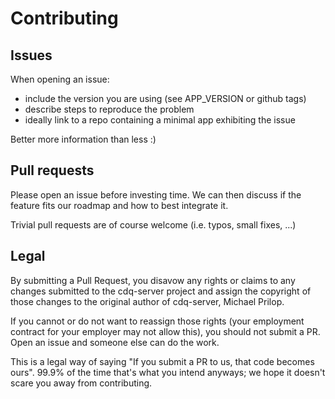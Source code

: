 # Contributing

## Issues

When opening an issue:

* include the version you are using (see APP_VERSION or github tags)
* describe steps to reproduce the problem
* ideally link to a repo containing a minimal app exhibiting the issue

Better more information than less :)

## Pull requests

Please open an issue before investing time. We can then discuss if the feature
fits our roadmap and how to best integrate it.

Trivial pull requests are of course welcome (i.e. typos, small fixes, ...)

## Legal

By submitting a Pull Request, you disavow any rights or claims to any changes
submitted to the cdq-server project and assign the copyright of
those changes to the original author of cdq-server, Michael Prilop.

If you cannot or do not want to reassign those rights (your employment
contract for your employer may not allow this), you should not submit a PR.
Open an issue and someone else can do the work.

This is a legal way of saying "If you submit a PR to us, that code becomes ours".
99.9% of the time that's what you intend anyways; we hope it doesn't scare you
away from contributing.

